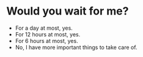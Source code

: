 # Would you wait for me?

- For a day at most, yes.
- For 12 hours at most, yes.
- For 6 hours at most, yes.
- No, I have more important things to take care of.
